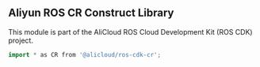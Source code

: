 ## Aliyun ROS CR Construct Library

This module is part of the AliCloud ROS Cloud Development Kit (ROS CDK) project.

```go
import * as CR from '@alicloud/ros-cdk-cr';
```

